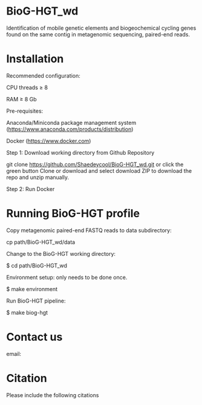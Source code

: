 # BioG-HGT_wd
Identification of mobile genetic elements and biogeochemical cycling genes found on the same contig in metagenomic sequencing, paired-end reads. 

# Installation
Recommended configuration:

CPU threads ≥ 8

RAM ≥ 8 Gb


Pre-requisites:

Anaconda/Miniconda package management system (https://www.anaconda.com/products/distribution)

Docker (https://www.docker.com)


Step 1: Download working directory from Github Repository

git clone https://github.com/Shaedeycool/BioG-HGT_wd.git or click the green button Clone or download and select download ZIP to download the repo and unzip manually.


Step 2: Run Docker

# Running BioG-HGT profile 

Copy metagenomic paired-end FASTQ reads to data subdirectory:

cp <reads> path/BioG-HGT_wd/data

Change to the BioG-HGT working directory:

$ cd path/BioG-HGT_wd

Environment setup: only needs to be done once.

$ make environment

Run BioG-HGT pipeline:

$ make biog-hgt

# Contact us

email: 

# Citation
Please include the following citations 
